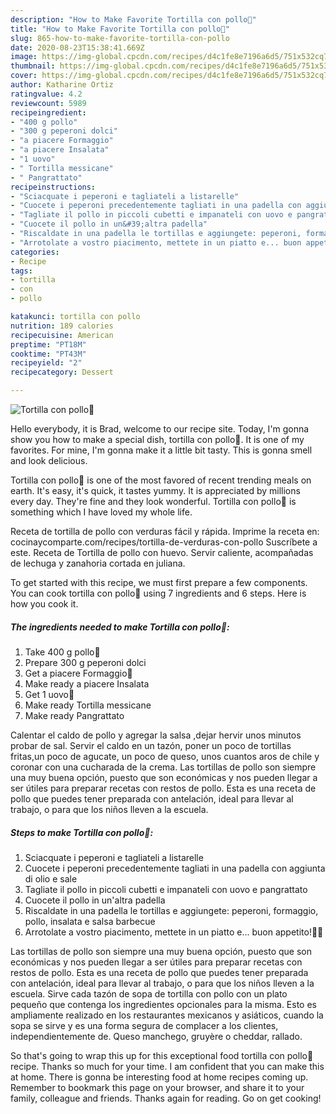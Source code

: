```yaml
---
description: "How to Make Favorite Tortilla con pollo🌮"
title: "How to Make Favorite Tortilla con pollo🌮"
slug: 865-how-to-make-favorite-tortilla-con-pollo
date: 2020-08-23T15:38:41.669Z
image: https://img-global.cpcdn.com/recipes/d4c1fe8e7196a6d5/751x532cq70/tortilla-con-pollo🌮-recipe-main-photo.jpg
thumbnail: https://img-global.cpcdn.com/recipes/d4c1fe8e7196a6d5/751x532cq70/tortilla-con-pollo🌮-recipe-main-photo.jpg
cover: https://img-global.cpcdn.com/recipes/d4c1fe8e7196a6d5/751x532cq70/tortilla-con-pollo🌮-recipe-main-photo.jpg
author: Katharine Ortiz
ratingvalue: 4.2
reviewcount: 5989
recipeingredient:
- "400 g pollo"
- "300 g peperoni dolci"
- "a piacere Formaggio"
- "a piacere Insalata"
- "1 uovo"
- " Tortilla messicane"
- " Pangrattato"
recipeinstructions:
- "Sciacquate i peperoni e tagliateli a listarelle"
- "Cuocete i peperoni precedentemente tagliati in una padella con aggiunta di olio e sale"
- "Tagliate il pollo in piccoli cubetti e impanateli con uovo e pangrattato"
- "Cuocete il pollo in un&#39;altra padella"
- "Riscaldate in una padella le tortillas e aggiungete: peperoni, formaggio, pollo, insalata e salsa barbecue"
- "Arrotolate a vostro piacimento, mettete in un piatto e... buon appetito!🌯🌮"
categories:
- Recipe
tags:
- tortilla
- con
- pollo

katakunci: tortilla con pollo 
nutrition: 189 calories
recipecuisine: American
preptime: "PT18M"
cooktime: "PT43M"
recipeyield: "2"
recipecategory: Dessert

---
```



![Tortilla con pollo🌮](https://img-global.cpcdn.com/recipes/d4c1fe8e7196a6d5/751x532cq70/tortilla-con-pollo🌮-recipe-main-photo.jpg)

Hello everybody, it is Brad, welcome to our recipe site. Today, I'm gonna show you how to make a special dish, tortilla con pollo🌮. It is one of my favorites. For mine, I'm gonna make it a little bit tasty. This is gonna smell and look delicious.

Tortilla con pollo🌮 is one of the most favored of recent trending meals on earth. It's easy, it's quick, it tastes yummy. It is appreciated by millions every day. They're fine and they look wonderful. Tortilla con pollo🌮 is something which I have loved my whole life.

Receta de tortilla de pollo con verduras fácil y rápida. Imprime la receta en: cocinaycomparte.com/recipes/tortilla-de-verduras-con-pollo Suscríbete a este. Receta de Tortilla de pollo con huevo. Servir caliente, acompañadas de lechuga y zanahoria cortada en juliana.


To get started with this recipe, we must first prepare a few components. You can cook tortilla con pollo🌮 using 7 ingredients and 6 steps. Here is how you cook it.

<!--inarticleads1-->

##### The ingredients needed to make Tortilla con pollo🌮:

1. Take 400 g pollo🐔
1. Prepare 300 g peperoni dolci
1. Get a piacere Formaggio🧀
1. Make ready a piacere Insalata
1. Get 1 uovo🥚
1. Make ready  Tortilla messicane
1. Make ready  Pangrattato


Calentar el caldo de pollo y agregar la salsa ,dejar hervir unos minutos probar de sal. Servir el caldo en un tazón, poner un poco de tortillas fritas,un poco de agucate, un poco de queso, unos cuantos aros de chile y coronar con una cucharada de la crema. Las tortillas de pollo son siempre una muy buena opción, puesto que son económicas y nos pueden llegar a ser útiles para preparar recetas con restos de pollo. Esta es una receta de pollo que puedes tener preparada con antelación, ideal para llevar al trabajo, o para que los niños lleven a la escuela. 

<!--inarticleads2-->

##### Steps to make Tortilla con pollo🌮:

1. Sciacquate i peperoni e tagliateli a listarelle
1. Cuocete i peperoni precedentemente tagliati in una padella con aggiunta di olio e sale
1. Tagliate il pollo in piccoli cubetti e impanateli con uovo e pangrattato
1. Cuocete il pollo in un&#39;altra padella
1. Riscaldate in una padella le tortillas e aggiungete: peperoni, formaggio, pollo, insalata e salsa barbecue
1. Arrotolate a vostro piacimento, mettete in un piatto e... buon appetito!🌯🌮


Las tortillas de pollo son siempre una muy buena opción, puesto que son económicas y nos pueden llegar a ser útiles para preparar recetas con restos de pollo. Esta es una receta de pollo que puedes tener preparada con antelación, ideal para llevar al trabajo, o para que los niños lleven a la escuela. Sirve cada tazón de sopa de tortilla con pollo con un plato pequeño que contenga los ingredientes opcionales para la misma. Esto es ampliamente realizado en los restaurantes mexicanos y asiáticos, cuando la sopa se sirve y es una forma segura de complacer a los clientes, independientemente de. Queso manchego, gruyère o cheddar, rallado. 

So that's going to wrap this up for this exceptional food tortilla con pollo🌮 recipe. Thanks so much for your time. I am confident that you can make this at home. There is gonna be interesting food at home recipes coming up. Remember to bookmark this page on your browser, and share it to your family, colleague and friends. Thanks again for reading. Go on get cooking!
